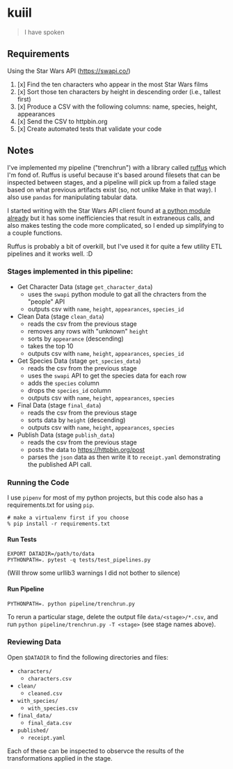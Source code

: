 # kuiil

> I have spoken

## Requirements

Using the Star Wars API (https://swapi.co/)

1. [x] Find the ten characters who appear in the most Star Wars films
2. [x] Sort those ten characters by height in descending order (i.e., tallest first)
3. [x] Produce a CSV with the following columns: name, species, height, appearances
4. [x] Send the CSV to httpbin.org
5. [x] Create automated tests that validate your code

## Notes

I've implemented my pipeline ("trenchrun") with a library called [ruffus](http://www.ruffus.org.uk/) which I'm fond of. Ruffus is useful because it's based around filesets that can be inspected between stages, and a pipeline will pick up from a failed stage based on what previous artifacts exist (so, not unlike Make in that way). I also use `pandas` for manipulating tabular data.

I started writing with the Star Wars API client found at [a python module already](https://github.com/phalt/swapi-python) but it has some inefficiencies that result in extraneous calls, and also makes testing the code more complicated, so I ended up simplifying to a couple functions.

Ruffus is probably a bit of overkill, but I've used it for quite a few utility ETL pipelines and it works well. :D

### Stages implemented in this pipeline:

- Get Character Data (stage `get_character_data`)
    - uses the `swapi` python module to gat all the chracters from the "people" API
    - outputs csv with `name`, `height`, `appearances`, `species_id`
- Clean Data (stage `clean_data`)
    - reads the csv from the previous stage
    - removes any rows with "unknown" `height`
    - sorts by `appearance` (descending)
    - takes the top 10
    - outputs csv with `name`, `height`, `appearances`, `species_id`
- Get Species Data  (stage `get_species_data`)
    - reads the csv from the previous stage
    - uses the `swapi` API to get the species data for each row
    - adds the `species` column
    - drops the `species_id` column
    - outputs csv with `name`, `height`, `appearances`, `species`
- Final Data (stage `final_data`)
    - reads the csv from the previous stage
    - sorts data by `height` (descending)
    - outputs csv with `name`, `height`, `appearances`, `species`
- Publish Data (stage `publish_data`)
    - reads the csv from the previous stage
    - posts the data to <https://httpbin.org/post>
    - parses the `json` data as then write it to `receipt.yaml` demonstrating the published API call.

### Running the Code

I use `pipenv` for most of my python projects, but this code also has a requirements.txt for using `pip`.

```
# make a virtualenv first if you choose
% pip install -r requirements.txt
```

#### Run Tests

```
EXPORT DATADIR=/path/to/data
PYTHONPATH=. pytest -q tests/test_pipelines.py
```

(Will throw some urllib3 warnings I did not bother to silence)

#### Run Pipeline

```
PYTHONPATH=. python pipeline/trenchrun.py
```

To rerun a particular stage, delete the output file `data/<stage>/*.csv`, and run `python pipeline/trenchrun.py -T <stage>` (see stage names above).

### Reviewing Data

Open `$DATADIR` to find the following directories and files:

- `characters/`
    - `characters.csv`
- `clean/`
    - `cleaned.csv`
- `with_species/`
    - `with_species.csv`
- `final_data/`
    - `final_data.csv`
- `published/`
    - `receipt.yaml`

Each of these can be inspected to observce the results of the transformations applied in the stage.
